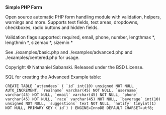 **Simple PHP Form**

Open source automatic PHP form handling module with validation, helpers, warnings and more. Supports text fields, text areas, dropdowns, checkboxes, radio buttons and hidden fields.

Validation flags supported: required, email, phone, number, lengthmax *, lengthmin *, sizemax *, sizemin *

See ./examples/basic.php and ./examples/advanced.php and ./examples/centered.php for usage.

Copyright © Nathaniel Sabanski. Released under the BSD License.

SQL for creating the Advanced Example table:

``` CREATE TABLE `attendees` (
  `id` int(10) unsigned NOT NULL AUTO_INCREMENT,
  `realname` varchar(45) NOT NULL,
  `username` varchar(45) NOT NULL,
  `email` varchar(45) NOT NULL,
  `phone` varchar(45) NOT NULL,
  `race` varchar(45) NOT NULL,
  `beverage` int(10) unsigned NOT NULL,
  `suggestions` text NOT NULL,
  `notify` tinyint(1) NOT NULL,
  PRIMARY KEY (`id`)
) ENGINE=InnoDB DEFAULT CHARSET=utf8; ```